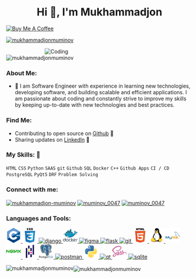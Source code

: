 <h1 align="center">Hi 👋, I'm Mukhammadjon</h1>
<a href="https://www.buymeacoffee.com/mukhammadjon" target="_blank"><img src="https://cdn.buymeacoffee.com/buttons/default-orange.png" alt="Buy Me A Coffee" height="41" width="174"></a>

<p align="left"> <a href="https://github.com/ryo-ma/github-profile-trophy"><img src="https://github-profile-trophy.vercel.app/?username=mukhammadjonmuminov" alt="mukhammadjonmuminov" /></a> </p>

<img align="right" alt="Coding" width="400" src="https://media2.giphy.com/media/qgQUggAC3Pfv687qPC/giphy.gif?cid=ecf05e47hdf3hkvf3gatdcy7aw0666lebu8umzm7fg6jljgo&rid=giphy.gif&ct=g">

<p align="left"> <img src="https://komarev.com/ghpvc/?username=mukhammadjonmuminov&label=Profile%20views&color=0e75b6&style=flat" alt="mukhammadjonmuminov" /> </p>


### About Me:

- 💼 I am Software Engineer with experience in learning new technologies, developing software, and building scalable and efficient applications. I am passionate about coding and constantly strive to improve my skills by keeping up-to-date with new technologies and best practices.

### Find Me:
- Contributing to open source on <a href="https://github.com/mukhammadjonmuminov"> Github</a> 🏓
- Sharing updates on <a href="https://www.linkedin.com/in/mukhammadjon-muminov/">LinkedIn</a> 💼


### My Skills: 🚀
`HTML` `CSS` `Python` `SAAS` `git` `Github` `SQL` `Docker` `C++` `Github Apps` `CI / CD` `PostgreSQL` `PyQt5` `DRF` `Problem Solving`

<h3 align="left">Connect with me:</h3>
<p align="left">
<a href="https://linkedin.com/in/mukhammadjon-muminov" target="blank"><img align="center" src="https://raw.githubusercontent.com/rahuldkjain/github-profile-readme-generator/master/src/images/icons/Social/linked-in-alt.svg" alt="mukhammadjon-muminov" height="30" width="40" /></a>
<a href="https://instagram.com/muminov_0047" target="blank"><img align="center" src="https://raw.githubusercontent.com/rahuldkjain/github-profile-readme-generator/master/src/images/icons/Social/instagram.svg" alt="muminov_0047" height="30" width="40" /></a>
<a href="https://t.me/pip_sudo" target="blank"><img align="center" src="https://download.logo.wine/logo/Telegram_(software)/Telegram_(software)-Logo.wine.png" alt="muminov_0047" height="30" width="40" /></a>
<!-- <a href="https://www.leetcode.com/mmmdg4530" target="blank"><img align="center" src="https://raw.githubusercontent.com/rahuldkjain/github-profile-readme-generator/master/src/images/icons/Social/leet-code.svg" alt="mmmdg4530" height="30" width="40" /></a>
</p> -->


<h3 align="left">Languages and Tools:</h3>
<p align="left"> <a href="https://getbootstrap.com" target="_blank" rel="noreferrer"> <img src="https://raw.githubusercontent.com/devicons/devicon/master/icons/cplusplus/cplusplus-original.svg" alt="cplusplus" width="40" height="40"/> </a> <a href="https://www.w3schools.com/css/" target="_blank" rel="noreferrer"> <img src="https://raw.githubusercontent.com/devicons/devicon/master/icons/css3/css3-original-wordmark.svg" alt="css3" width="40" height="40"/> </a> <a href="https://www.djangoproject.com/" target="_blank" rel="noreferrer"> <img src="https://cdn.worldvectorlogo.com/logos/django.svg" alt="django" width="40" height="40"/> </a> <a href="https://www.docker.com/" target="_blank" rel="noreferrer"> <img src="https://raw.githubusercontent.com/devicons/devicon/master/icons/docker/docker-original-wordmark.svg" alt="docker" width="40" height="40"/> </a> <a href="https://www.figma.com/" target="_blank" rel="noreferrer"> <img src="https://www.vectorlogo.zone/logos/figma/figma-icon.svg" alt="figma" width="40" height="40"/> </a> <a href="https://flask.palletsprojects.com/" target="_blank" rel="noreferrer"> <img src="https://www.vectorlogo.zone/logos/pocoo_flask/pocoo_flask-icon.svg" alt="flask" width="40" height="40"/> </a> <a href="https://git-scm.com/" target="_blank" rel="noreferrer"> <img src="https://www.vectorlogo.zone/logos/git-scm/git-scm-icon.svg" alt="git" width="40" height="40"/> </a> <a href="https://www.w3.org/html/" target="_blank" rel="noreferrer"> <img src="https://raw.githubusercontent.com/devicons/devicon/master/icons/html5/html5-original-wordmark.svg" alt="html5" width="40" height="40"/> </a> <a href="https://www.linux.org/" target="_blank" rel="noreferrer"> <img src="https://raw.githubusercontent.com/devicons/devicon/master/icons/linux/linux-original.svg" alt="linux" width="40" height="40"/> </a> <a href="https://www.mysql.com/" target="_blank" rel="noreferrer"> <img src="https://raw.githubusercontent.com/devicons/devicon/master/icons/mysql/mysql-original-wordmark.svg" alt="mysql" width="40" height="40"/> </a> <a href="https://www.nginx.com" target="_blank" rel="noreferrer"> <img src="https://raw.githubusercontent.com/devicons/devicon/master/icons/nginx/nginx-original.svg" alt="nginx" width="40" height="40"/> </a> <a href="https://pandas.pydata.org/" target="_blank" rel="noreferrer"> <img src="https://raw.githubusercontent.com/devicons/devicon/2ae2a900d2f041da66e950e4d48052658d850630/icons/pandas/pandas-original.svg" alt="pandas" width="40" height="40"/> </a> <a href="https://www.postgresql.org" target="_blank" rel="noreferrer"> <img src="https://raw.githubusercontent.com/devicons/devicon/master/icons/postgresql/postgresql-original-wordmark.svg" alt="postgresql" width="40" height="40"/> </a> <a href="https://postman.com" target="_blank" rel="noreferrer"> <img src="https://www.vectorlogo.zone/logos/getpostman/getpostman-icon.svg" alt="postman" width="40" height="40"/> </a> <a href="https://www.python.org" target="_blank" rel="noreferrer"> <img src="https://raw.githubusercontent.com/devicons/devicon/master/icons/python/python-original.svg" alt="python" width="40" height="40"/> </a> <a href="https://www.qt.io/" target="_blank" rel="noreferrer"> <img src="https://upload.wikimedia.org/wikipedia/commons/0/0b/Qt_logo_2016.svg" alt="qt" width="40" height="40"/> </a> <a href="https://redis.io" target="_blank" rel="noreferrer"> <a href="https://sass-lang.com" target="_blank" rel="noreferrer"> <img src="https://raw.githubusercontent.com/devicons/devicon/master/icons/sass/sass-original.svg" alt="sass" width="40" height="40"/> </a> <a href="https://www.sqlite.org/" target="_blank" rel="noreferrer"> <img src="https://www.vectorlogo.zone/logos/sqlite/sqlite-icon.svg" alt="sqlite" width="40" height="40"/> </a> </p>


<p><img align="left" src="https://github-readme-stats.vercel.app/api/top-langs?username=mukhammadjonmuminov&show_icons=true&locale=en&layout=compact" alt="mukhammadjonmuminov" /></p>


<p><img align="center" src="https://github-readme-streak-stats.herokuapp.com/?user=mukhammadjonmuminov&" alt="mukhammadjonmuminov" /></p>
